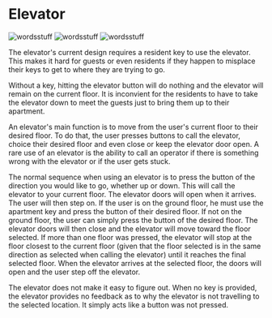# Elevator

![wordsstuff](photo) ![wordsstuff](photo)
![wordsstuff](gif.gif)

The elevator's current design requires a resident key to use the elevator. This makes it hard for guests or even residents if they happen to misplace their keys to get to where they are trying to go.

Without a key, hitting the elevator button will do nothing and the elevator will remain on the current floor. It is inconvient for the residents to have to take the elevator down to meet the guests just to bring them up to their apartment.


An elevator's main function is to move from the user's current floor to their desired floor. To do that, the user presses buttons to call the elevator, choice their desired floor and even close or keep the elevator door open. A rare use of an elevator is the ability to call an operator if there is something wrong with the elevator or if the user gets stuck.

The normal sequence when using an elevator is to press the button of the direction you would like to go, whether up or down. This will call the elevator to your current floor.
The elevator doors will open when it arrives. The user will then step on. If the user is on the ground floor, he must use the apartment key and press the button of their desired floor. If not on the ground floor, the user can simply press the button of the desired floor. 
The elevator doors will then close and the elevator will move toward the floor selected. If more than one floor was pressed, the elevator will stop at the floor closest to the current floor (given that the floor selected is in the same direction as selected when calling the elevator) until it reaches the final selected floor. 
When the elevator arrives at the selected floor, the doors will open and the user step off the elevator.

The elevator does not make it easy to figure out. When no key is provided, the elevator provides no feedback as to why the elevator is not travelling to the selected location. It simply acts like a button was not pressed. 
